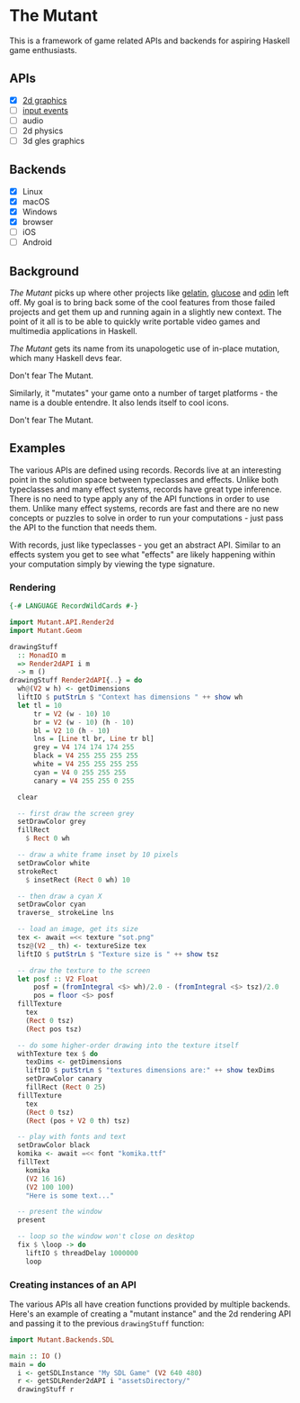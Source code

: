 # The Mutant
This is a framework of game related APIs and backends for aspiring Haskell game enthusiasts.

## APIs

- [x] [2d graphics](https://github.com/schell/the-mutant/blob/master/src/Mutant/API/Render2d.hs)
- [ ] [input events](https://github.com/schell/the-mutant/blob/master/src/Mutant/API/Events.hs)
- [ ] audio
- [ ] 2d physics
- [ ] 3d gles graphics

## Backends

- [x] Linux
- [x] macOS
- [x] Windows
- [x] browser
- [ ] iOS
- [ ] Android

## Background
*The Mutant* picks up where other projects like [gelatin][gelatin], [glucose][glucose] and
[odin][odin] left off. My goal is to bring back some of the cool features from
those failed projects and get them up and running again in a slightly new context.
The point of it all is to be able to quickly write portable video games and multimedia
applications in Haskell.

*The Mutant* gets its name from its unapologetic use of in-place mutation, which
many Haskell devs fear.

Don't fear The Mutant.

Similarly, it "mutates" your game onto a
number of target platforms - the name is a double entendre. It also lends itself to cool
icons.

Don't fear The Mutant.

[gelatin]: https://github.com/schell/gelatin
[glucose]: https://github.com/schell/glucose
[odin]: https://github.com/schell/odin

## Examples

The various APIs are defined using records. Records live at an interesting point
in the solution space between typeclasses and effects. Unlike both typeclasses
and many effect systems, records have great type inference. There is no need to
type apply any of the API functions in order to use them. Unlike many effect
systems, records are fast and there are no new concepts or puzzles to solve in
order to run your computations - just pass the API to the function that needs them.

With records, just like typeclasses - you get an abstract API. Similar to an
effects system you get to see what "effects" are likely happening within your
computation simply by viewing the type signature.

### Rendering

```haskell
{-# LANGUAGE RecordWildCards #-}

import Mutant.API.Render2d
import Mutant.Geom

drawingStuff
  :: MonadIO m
  => Render2dAPI i m
  -> m ()
drawingStuff Render2dAPI{..} = do
  wh@(V2 w h) <- getDimensions
  liftIO $ putStrLn $ "Context has dimensions " ++ show wh
  let tl = 10
      tr = V2 (w - 10) 10
      br = V2 (w - 10) (h - 10)
      bl = V2 10 (h - 10)
      lns = [Line tl br, Line tr bl]
      grey = V4 174 174 174 255
      black = V4 255 255 255 255
      white = V4 255 255 255 255
      cyan = V4 0 255 255 255
      canary = V4 255 255 0 255

  clear

  -- first draw the screen grey
  setDrawColor grey
  fillRect
    $ Rect 0 wh

  -- draw a white frame inset by 10 pixels
  setDrawColor white
  strokeRect
    $ insetRect (Rect 0 wh) 10

  -- then draw a cyan X
  setDrawColor cyan
  traverse_ strokeLine lns

  -- load an image, get its size
  tex <- await =<< texture "sot.png"
  tsz@(V2 _ th) <- textureSize tex
  liftIO $ putStrLn $ "Texture size is " ++ show tsz

  -- draw the texture to the screen
  let posf :: V2 Float
      posf = (fromIntegral <$> wh)/2.0 - (fromIntegral <$> tsz)/2.0
      pos = floor <$> posf
  fillTexture
    tex
    (Rect 0 tsz)
    (Rect pos tsz)

  -- do some higher-order drawing into the texture itself
  withTexture tex $ do
    texDims <- getDimensions
    liftIO $ putStrLn $ "textures dimensions are:" ++ show texDims
    setDrawColor canary
    fillRect (Rect 0 25)
  fillTexture
    tex
    (Rect 0 tsz)
    (Rect (pos + V2 0 th) tsz)

  -- play with fonts and text
  setDrawColor black
  komika <- await =<< font "komika.ttf"
  fillText
    komika
    (V2 16 16)
    (V2 100 100)
    "Here is some text..."

  -- present the window
  present

  -- loop so the window won't close on desktop
  fix $ \loop -> do
    liftIO $ threadDelay 1000000
    loop
```

### Creating instances of an API

The various APIs all have creation functions provided by multiple backends.
Here's an example of creating a "mutant instance" and the 2d rendering API and
passing it to the previous `drawingStuff` function:

```haskell
import Mutant.Backends.SDL

main :: IO ()
main = do
  i <- getSDLInstance "My SDL Game" (V2 640 480)
  r <- getSDLRender2dAPI i "assetsDirectory/"
  drawingStuff r
```
